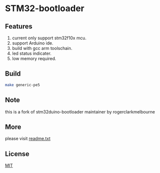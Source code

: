 # STM32-bootloader

## Features

1. current only support stm32f10x mcu.
2. support Arduino ide.
3. build with gcc arm toolschain.
4. led status indicater.
5. low memory required.

## Build

```bash
make generic-pe5
```

## Note
this is a fork of stm32duino-bootloader maintainer by rogerclarkmelbourne

## More
please visit [readme.txt](https://raw.githubusercontent.com/Lembed/Stm32-bootloader/master/readme.txt)


## License

[MIT](https://raw.githubusercontent.com/Lembed/Stm32-bootloader/master/LICENSE)